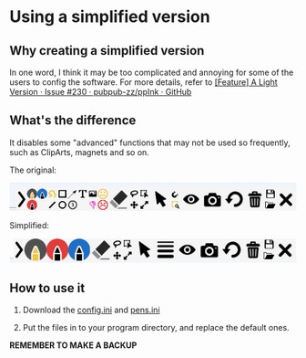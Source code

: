 # Using a simplified version

## Why creating a simplified version

In one word, I think it may be too complicated and annoying for some of the users to config the software. For more details, refer to [[Feature] A Light Version · Issue #230 · pubpub-zz/ppInk · GitHub](https://github.com/pubpub-zz/ppInk/issues/230)

## What's the difference

It disables some "advanced" functions that may not be used so frequently, such as ClipArts, magnets and so on.

The original:

![Preview](imgs\preview_original.png)

Simplified:

![Simplified](imgs/preview_modified.png)

## How to use it

1. Download the [config.ini](config.ini) and [pens.ini](pens.ini)

2. Put the files in to your program directory, and replace the default ones.

**REMEMBER TO MAKE A BACKUP**
